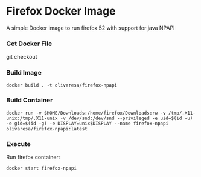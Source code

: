 # Firefox Docker Image

A simple Docker image to run firefox 52 with support for java NPAPI

### Get Docker File

git checkout

### Build Image

`docker build . -t olivaresa/firefox-npapi`

### Build Container

`docker run -v $HOME/Downloads:/home/firefox/Downloads:rw -v /tmp/.X11-unix:/tmp/.X11-unix -v /dev/snd:/dev/snd --privileged -e uid=$(id -u) -e gid=$(id -g) -e DISPLAY=unix$DISPLAY --name firefox-npapi olivaresa/firefox-npapi:latest`

### Execute

Run firefox container:

`docker start firefox-npapi`
